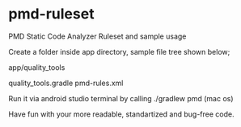# pmd-ruleset
PMD Static Code Analyzer Ruleset and sample usage

Create a folder inside app directory, sample file tree shown below;

app/quality_tools

quality_tools.gradle
pmd-rules.xml

Run it via android studio terminal by calling ./gradlew pmd (mac os)

Have fun with your more readable, standartized and bug-free code.
